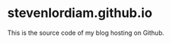 stevenlordiam.github.io
=======================
This is the source code of my blog hosting on Github.

